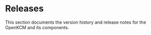 # Releases

This section documents the version history and release notes for the OpenKCM and its components.

